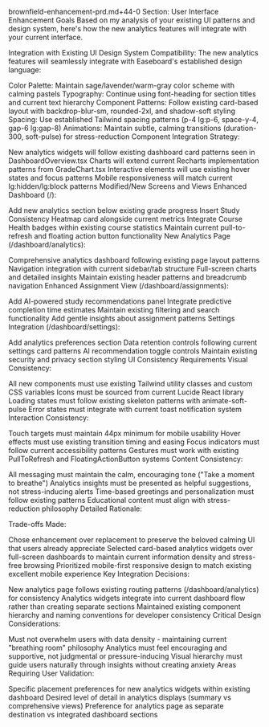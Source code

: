 

brownfield-enhancement-prd.md+44-0
Section: User Interface Enhancement Goals
Based on my analysis of your existing UI patterns and design system, here's how the new analytics features will integrate with your current interface.

Integration with Existing UI
Design System Compatibility: The new analytics features will seamlessly integrate with Easeboard's established design language:

Color Palette: Maintain sage/lavender/warm-gray color scheme with calming pastels
Typography: Continue using font-heading for section titles and current text hierarchy
Component Patterns: Follow existing card-based layout with backdrop-blur-sm, rounded-2xl, and shadow-soft styling
Spacing: Use established Tailwind spacing patterns (p-4 lg:p-6, space-y-4, gap-6 lg:gap-8)
Animations: Maintain subtle, calming transitions (duration-300, soft-pulse) for stress-reduction
Component Integration Strategy:

New analytics widgets will follow existing dashboard card patterns seen in DashboardOverview.tsx
Charts will extend current Recharts implementation patterns from GradeChart.tsx
Interactive elements will use existing hover states and focus patterns
Mobile responsiveness will match current lg:hidden/lg:block patterns
Modified/New Screens and Views
Enhanced Dashboard (/):

Add new analytics section below existing grade progress
Insert Study Consistency Heatmap card alongside current metrics
Integrate Course Health badges within existing course statistics
Maintain current pull-to-refresh and floating action button functionality
New Analytics Page (/dashboard/analytics):

Comprehensive analytics dashboard following existing page layout patterns
Navigation integration with current sidebar/tab structure
Full-screen charts and detailed insights
Maintain existing header patterns and breadcrumb navigation
Enhanced Assignment View (/dashboard/assignments):

Add AI-powered study recommendations panel
Integrate predictive completion time estimates
Maintain existing filtering and search functionality
Add gentle insights about assignment patterns
Settings Integration (/dashboard/settings):

Add analytics preferences section
Data retention controls following current settings card patterns
AI recommendation toggle controls
Maintain existing security and privacy section styling
UI Consistency Requirements
Visual Consistency:

All new components must use existing Tailwind utility classes and custom CSS variables
Icons must be sourced from current Lucide React library
Loading states must follow existing skeleton patterns with animate-soft-pulse
Error states must integrate with current toast notification system
Interaction Consistency:

Touch targets must maintain 44px minimum for mobile usability
Hover effects must use existing transition timing and easing
Focus indicators must follow current accessibility patterns
Gestures must work with existing PullToRefresh and FloatingActionButton systems
Content Consistency:

All messaging must maintain the calm, encouraging tone ("Take a moment to breathe")
Analytics insights must be presented as helpful suggestions, not stress-inducing alerts
Time-based greetings and personalization must follow existing patterns
Educational content must align with stress-reduction philosophy
Detailed Rationale:

Trade-offs Made:

Chose enhancement over replacement to preserve the beloved calming UI that users already appreciate
Selected card-based analytics widgets over full-screen dashboards to maintain current information density and stress-free browsing
Prioritized mobile-first responsive design to match existing excellent mobile experience
Key Integration Decisions:

New analytics page follows existing routing patterns (/dashboard/analytics) for consistency
Analytics widgets integrate into current dashboard flow rather than creating separate sections
Maintained existing component hierarchy and naming conventions for developer consistency
Critical Design Considerations:

Must not overwhelm users with data density - maintaining current "breathing room" philosophy
Analytics must feel encouraging and supportive, not judgmental or pressure-inducing
Visual hierarchy must guide users naturally through insights without creating anxiety
Areas Requiring User Validation:

Specific placement preferences for new analytics widgets within existing dashboard
Desired level of detail in analytics displays (summary vs comprehensive views)
Preference for analytics page as separate destination vs integrated dashboard sections